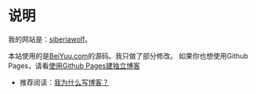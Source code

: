 # 说明

我的网站是：[siberiawolf](http://siberiawolf.github.io/)。

本站使用的是[BeiYuu.com](http://beiyuu.com)的源码。我只做了部分修改。
如果你也想使用Github Pages，请看[使用Github Pages建独立博客](http://beiyuu.com/github-pages/)

* 推荐阅读：[我为什么写博客？](http://beiyuu.com/why-blog/)


